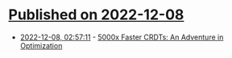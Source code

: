 # [Published on 2022-12-08](index.md)

* [2022-12-08, 02:57:11](https://news.ycombinator.com/item?id=33903563) - [5000x Faster CRDTs: An Adventure in Optimization](https://josephg.com/blog/crdts-go-brrr/)
